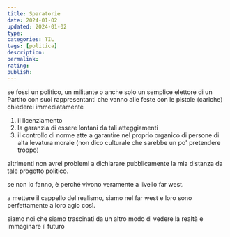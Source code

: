 ```yaml
---
title: Sparatorie
date: 2024-01-02
updated: 2024-01-02
type: 
categories: TIL
tags: [politica]
description: 
permalink: 
rating: 
publish: 
---
```

se fossi un politico, un militante o anche solo un semplice elettore di un Partito con suoi rappresentanti che vanno alle feste con le pistole (cariche) chiederei immediatamente

1. il licenziamento
2. la garanzia di essere lontani da tali atteggiamenti
3. il controllo di norme atte a garantire nel proprio organico di persone di alta levatura morale (non dico culturale che sarebbe un po' pretendere troppo)

altrimenti non avrei problemi a dichiarare pubblicamente la mia distanza da tale progetto politico.

se non lo fanno, è perché vivono veramente a livello far west.

a mettere il cappello del realismo, siamo nel far west e loro sono perfettamente a loro agio così.

siamo noi che siamo trascinati da un altro modo di vedere la realtà e immaginare il futuro